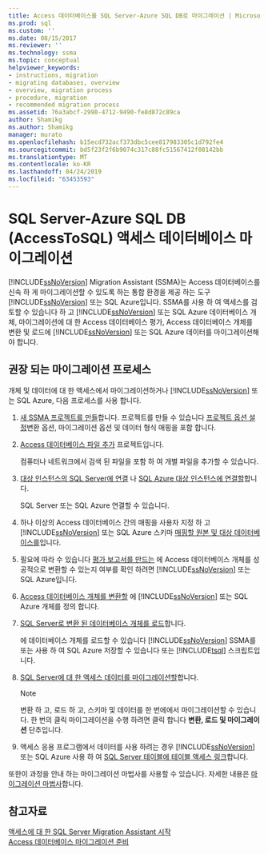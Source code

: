 ```yaml
---
title: Access 데이터베이스를 SQL Server-Azure SQL DB로 마이그레이션 | Microsoft Docs
ms.prod: sql
ms.custom: ''
ms.date: 08/15/2017
ms.reviewer: ''
ms.technology: ssma
ms.topic: conceptual
helpviewer_keywords:
- instructions, migration
- migrating databases, overview
- overview, migration process
- procedure, migration
- recommended migration process
ms.assetid: 76a3abcf-2998-4712-9490-fe8d872c89ca
author: Shamikg
ms.author: Shamikg
manager: murato
ms.openlocfilehash: b15ecd732acf373dbc5cee817983305c1d792fe4
ms.sourcegitcommit: bd5f23f2f6b9074c317c88fc51567412f08142bb
ms.translationtype: MT
ms.contentlocale: ko-KR
ms.lasthandoff: 04/24/2019
ms.locfileid: "63453593"
---
```

# <a name="migrating-access-databases-to-sql-server---azure-sql-db-accesstosql"></a>SQL Server-Azure SQL DB (AccessToSQL) 액세스 데이터베이스 마이그레이션
[!INCLUDE[ssNoVersion](../../includes/ssnoversion-md.md)] Migration Assistant (SSMA)는 Access 데이터베이스를 신속 하 게 마이그레이션할 수 있도록 하는 통합 환경을 제공 하는 도구 [!INCLUDE[ssNoVersion](../../includes/ssnoversion-md.md)] 또는 SQL Azure입니다. SSMA를 사용 하 여 액세스를 검토할 수 있습니다 하 고 [!INCLUDE[ssNoVersion](../../includes/ssnoversion-md.md)] 또는 SQL Azure 데이터베이스 개체, 마이그레이션에 대 한 Access 데이터베이스 평가, Access 데이터베이스 개체를 변환 및 로드에 [!INCLUDE[ssNoVersion](../../includes/ssnoversion-md.md)] 또는 SQL Azure 데이터를 마이그레이션해야 합니다.  
  
## <a name="recommended-migration-process"></a>권장 되는 마이그레이션 프로세스  
개체 및 데이터에 대 한 액세스에서 마이그레이션하거나 [!INCLUDE[ssNoVersion](../../includes/ssnoversion-md.md)] 또는 SQL Azure, 다음 프로세스를 사용 합니다.  
  
1.  [새 SSMA 프로젝트를 만들](creating-and-managing-projects-accesstosql.md)합니다. 프로젝트를 만들 수 있습니다 [프로젝트 옵션 설정](setting-conversion-and-migration-options-accesstosql.md)변환 옵션, 마이그레이션 옵션 및 데이터 형식 매핑을 포함 합니다.  
  
2.  [Access 데이터베이스 파일 추가](adding-and-removing-access-database-files-accesstosql.md) 프로젝트입니다.  
  
    컴퓨터나 네트워크에서 검색 된 파일을 포함 하 여 개별 파일을 추가할 수 있습니다.  
  
3.  [대상 인스턴스의 SQL Server에 연결](connecting-to-sql-server-accesstosql.md) 나 [SQL Azure 대상 인스턴스에 연결할](connecting-to-azure-sql-db-accesstosql.md)합니다.  
  
    SQL Server 또는 SQL Azure 연결할 수 있습니다.  
  
4.  하나 이상의 Access 데이터베이스 간의 매핑을 사용자 지정 하 고 [!INCLUDE[ssNoVersion](../../includes/ssnoversion-md.md)] 또는 SQL Azure 스키마 [매핑할 원본 및 대상 데이터베이스를](mapping-source-and-target-databases-accesstosql.md)입니다.  
  
5.  필요에 따라 수 있습니다 [평가 보고서를 만드는](assessing-access-database-objects-for-conversion-accesstosql.md) 에 Access 데이터베이스 개체를 성공적으로 변환할 수 있는지 여부를 확인 하려면 [!INCLUDE[ssNoVersion](../../includes/ssnoversion-md.md)] 또는 SQL Azure입니다.  
  
6.  [Access 데이터베이스 개체를 변환할](converting-access-database-objects-accesstosql.md) 에 [!INCLUDE[ssNoVersion](../../includes/ssnoversion-md.md)] 또는 SQL Azure 개체를 정의 합니다.  
  
7.  [SQL Server로 변환 된 데이터베이스 개체를 로드](loading-converted-database-objects-into-sql-server-accesstosql.md)합니다.  
  
    에 데이터베이스 개체를 로드할 수 있습니다 [!INCLUDE[ssNoVersion](../../includes/ssnoversion-md.md)] SSMA를 또는 사용 하 여 SQL Azure 저장할 수 있습니다 또는 [!INCLUDE[tsql](../../includes/tsql-md.md)] 스크립트입니다.  
  
8.  [SQL Server에 대 한 액세스 데이터를 마이그레이션할](migrating-access-data-into-sql-server-azure-sql-db-accesstosql.md)합니다.  
  
    > [!NOTE]  
    > 변환 하 고, 로드 하 고, 스키마 및 데이터를 한 번에에서 마이그레이션할 수 있습니다. 한 번의 클릭 마이그레이션을 수행 하려면 클릭 합니다 **변환, 로드 및 마이그레이션** 단추입니다.  
  
9. 액세스 응용 프로그램에서 데이터를 사용 하려는 경우 [!INCLUDE[ssNoVersion](../../includes/ssnoversion-md.md)] 또는 SQL Azure 사용 하 여 [SQL Server 테이블에 테이블 액세스 링크](linking-access-applications-to-sql-server-azure-sql-db-accesstosql.md)합니다.  
  
또한이 과정을 안내 하는 마이그레이션 마법사를 사용할 수 있습니다. 자세한 내용은 [마이그레이션 마법사](migration-wizard-accesstosql.md)합니다.  
  
## <a name="see-also"></a>참고자료  
[액세스에 대 한 SQL Server Migration Assistant 시작](getting-started-with-sql-server-migration-assistant-for-access-accesstosql.md)  
[Access 데이터베이스 마이그레이션 준비](preparing-access-databases-for-migration-accesstosql.md)
